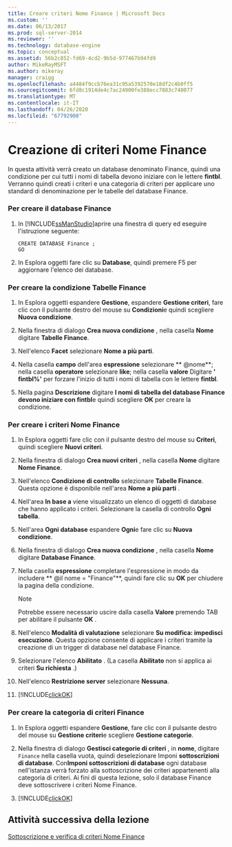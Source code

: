 ```yaml
---
title: Creare criteri Nome Finance | Microsoft Docs
ms.custom: ''
ms.date: 06/13/2017
ms.prod: sql-server-2014
ms.reviewer: ''
ms.technology: database-engine
ms.topic: conceptual
ms.assetid: 56b2c852-fd69-4cd2-9b5d-977467b94fd9
author: MikeRayMSFT
ms.author: mikeray
manager: craigg
ms.openlocfilehash: a4484f9ccb76ea31c95a5392570e18df2c4b0ff5
ms.sourcegitcommit: 6fd8c1914de4c7ac24900fe388ecc7883c740077
ms.translationtype: MT
ms.contentlocale: it-IT
ms.lasthandoff: 04/26/2020
ms.locfileid: "67792908"
---
```

# <a name="create-the-finance-name-policy"></a>Creazione di criteri Nome Finance
  In questa attività verrà creato un database denominato Finance, quindi una condizione per cui tutti i nomi di tabella devono iniziare con le lettere **fintbl**. Verranno quindi creati i criteri e una categoria di criteri per applicare uno standard di denominazione per le tabelle del database Finance.  
  
### <a name="to-create-the-finance-database"></a>Per creare il database Finance  
  
1.  In [!INCLUDE[ssManStudio](../../includes/ssmanstudio-md.md)]aprire una finestra di query ed eseguire l'istruzione seguente:  
  
    ```  
    CREATE DATABASE Finance ;  
    GO  
    ```  
  
2.  In Esplora oggetti fare clic su **Database**, quindi premere F5 per aggiornare l'elenco dei database.  
  
### <a name="to-create-the-finance-tables-condition"></a>Per creare la condizione Tabelle Finance  
  
1.  In Esplora oggetti espandere **Gestione**, espandere **Gestione criteri**, fare clic con il pulsante destro del mouse su **Condizioni**e quindi scegliere **Nuova condizione**.  
  
2.  Nella finestra di dialogo **Crea nuova condizione** , nella casella **Nome** digitare **Tabelle Finance**.  
  
3.  Nell'elenco **Facet** selezionare **Nome a più parti**.  
  
4.  Nella casella **campo** dell'area **espressione** selezionare ** \@nome**; nella casella **operatore** selezionare **like**; nella casella **valore** Digitare **' fintbl%'** per forzare l'inizio di tutti i nomi di tabella con le lettere **fintbl**.  
  
5.  Nella pagina **Descrizione** digitare **I nomi di tabella del database Finance devono iniziare con fintbl**e quindi scegliere **OK** per creare la condizione.  
  
### <a name="to-create-the-finance-name-policy"></a>Per creare i criteri Nome Finance  
  
1.  In Esplora oggetti fare clic con il pulsante destro del mouse su **Criteri**, quindi scegliere **Nuovi criteri**.  
  
2.  Nella finestra di dialogo **Crea nuovi criteri** , nella casella **Nome** digitare **Nome Finance**.  
  
3.  Nell'elenco **Condizione di controllo** selezionare **Tabelle Finance**. Questa opzione è disponibile nell'area **Nome a più parti** .  
  
4.  Nell'area **In base a** viene visualizzato un elenco di oggetti di database che hanno applicato i criteri. Selezionare la casella di controllo **Ogni tabella**.  
  
5.  Nell'area **Ogni database** espandere **Ogni**e fare clic su **Nuova condizione**.  
  
6.  Nella finestra di dialogo **Crea nuova condizione** , nella casella **Nome** digitare **Database Finance**.  
  
7.  Nella casella **espressione** completare l'espressione in modo da includere ** \@il nome = "Finance"**, quindi fare clic su **OK** per chiudere la pagina della condizione.  
  
    > [!NOTE]  
    >  Potrebbe essere necessario uscire dalla casella **Valore** premendo TAB per abilitare il pulsante **OK** .  
  
8.  Nell'elenco **Modalità di valutazione** selezionare **Su modifica: impedisci esecuzione**. Questa opzione consente di applicare i criteri tramite la creazione di un trigger di database nel database Finance.  
  
9. Selezionare l'elenco **Abilitato** . (La casella **Abilitato** non si applica ai criteri **Su richiesta** .)  
  
10. Nell'elenco **Restrizione server** selezionare **Nessuna**.  
  
11. [!INCLUDE[clickOK](../../includes/clickok-md.md)]  
  
### <a name="to-create-the-finance-policy-category"></a>Per creare la categoria di criteri Finance  
  
1.  In Esplora oggetti espandere **Gestione**, fare clic con il pulsante destro del mouse su **Gestione criteri**e scegliere **Gestione categorie**.  
  
2.  Nella finestra di dialogo **Gestisci categorie di criteri** , in **nome**, digitare `Finance` nella casella vuota, quindi deselezionare Imponi **sottoscrizioni di database**. Con**Imponi sottoscrizioni di database** ogni database nell'istanza verrà forzato alla sottoscrizione dei criteri appartenenti alla categoria di criteri. Ai fini di questa lezione, solo il database Finance deve sottoscrivere i criteri Nome Finance.  
  
3.  [!INCLUDE[clickOK](../../includes/clickok-md.md)]  
  
## <a name="next-task-in-lesson"></a>Attività successiva della lezione  
 [Sottoscrizione e verifica di criteri Nome Finance](lesson-2-2-subscribe-to-and-check-the-finance-name-policy.md)  
  
  
